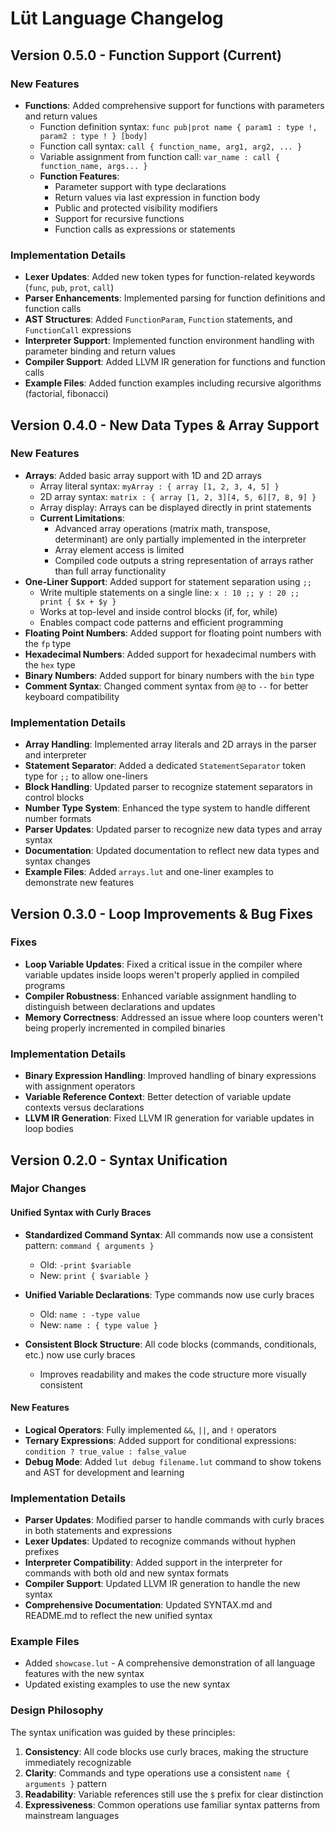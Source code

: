 # Lüt Language Changelog

## Version 0.5.0 - Function Support (Current)

### New Features
* **Functions**: Added comprehensive support for functions with parameters and return values
  * Function definition syntax: `func pub|prot name { param1 : type !, param2 : type ! } [body]`
  * Function call syntax: `call { function_name, arg1, arg2, ... }`
  * Variable assignment from function call: `var_name : call { function_name, args... }`
  * **Function Features**:
    * Parameter support with type declarations
    * Return values via last expression in function body
    * Public and protected visibility modifiers
    * Support for recursive functions
    * Function calls as expressions or statements

### Implementation Details
* **Lexer Updates**: Added new token types for function-related keywords (`func`, `pub`, `prot`, `call`)
* **Parser Enhancements**: Implemented parsing for function definitions and function calls
* **AST Structures**: Added `FunctionParam`, `Function` statements, and `FunctionCall` expressions
* **Interpreter Support**: Implemented function environment handling with parameter binding and return values
* **Compiler Support**: Added LLVM IR generation for functions and function calls
* **Example Files**: Added function examples including recursive algorithms (factorial, fibonacci)

## Version 0.4.0 - New Data Types & Array Support

### New Features
* **Arrays**: Added basic array support with 1D and 2D arrays
  * Array literal syntax: `myArray : { array [1, 2, 3, 4, 5] }`
  * 2D array syntax: `matrix : { array [1, 2, 3][4, 5, 6][7, 8, 9] }`
  * Array display: Arrays can be displayed directly in print statements
  * **Current Limitations**:
    * Advanced array operations (matrix math, transpose, determinant) are only partially implemented in the interpreter
    * Array element access is limited
    * Compiled code outputs a string representation of arrays rather than full array functionality
* **One-Liner Support**: Added support for statement separation using `;;`
  * Write multiple statements on a single line: `x : 10 ;; y : 20 ;; print { $x + $y }`
  * Works at top-level and inside control blocks (if, for, while)
  * Enables compact code patterns and efficient programming
* **Floating Point Numbers**: Added support for floating point numbers with the `fp` type
* **Hexadecimal Numbers**: Added support for hexadecimal numbers with the `hex` type
* **Binary Numbers**: Added support for binary numbers with the `bin` type
* **Comment Syntax**: Changed comment syntax from `@@` to `--` for better keyboard compatibility

### Implementation Details
* **Array Handling**: Implemented array literals and 2D arrays in the parser and interpreter
* **Statement Separator**: Added a dedicated `StatementSeparator` token type for `;;` to allow one-liners
* **Block Handling**: Updated parser to recognize statement separators in control blocks
* **Number Type System**: Enhanced the type system to handle different number formats
* **Parser Updates**: Updated parser to recognize new data types and array syntax
* **Documentation**: Updated documentation to reflect new data types and syntax changes
* **Example Files**: Added `arrays.lut` and one-liner examples to demonstrate new features

## Version 0.3.0 - Loop Improvements & Bug Fixes

### Fixes
* **Loop Variable Updates**: Fixed a critical issue in the compiler where variable updates inside loops weren't properly applied in compiled programs
* **Compiler Robustness**: Enhanced variable assignment handling to distinguish between declarations and updates
* **Memory Correctness**: Addressed an issue where loop counters weren't being properly incremented in compiled binaries

### Implementation Details
* **Binary Expression Handling**: Improved handling of binary expressions with assignment operators
* **Variable Reference Context**: Better detection of variable update contexts versus declarations
* **LLVM IR Generation**: Fixed LLVM IR generation for variable updates in loop bodies

## Version 0.2.0 - Syntax Unification

### Major Changes

#### Unified Syntax with Curly Braces

* **Standardized Command Syntax**: All commands now use a consistent pattern: `command { arguments }`
  * Old: `-print $variable`
  * New: `print { $variable }`

* **Unified Variable Declarations**: Type commands now use curly braces
  * Old: `name : -type value`
  * New: `name : { type value }`

* **Consistent Block Structure**: All code blocks (commands, conditionals, etc.) now use curly braces
  * Improves readability and makes the code structure more visually consistent

#### New Features

* **Logical Operators**: Fully implemented `&&`, `||`, and `!` operators
* **Ternary Expressions**: Added support for conditional expressions: `condition ? true_value : false_value`
* **Debug Mode**: Added `lut debug filename.lut` command to show tokens and AST for development and learning

### Implementation Details

* **Parser Updates**: Modified parser to handle commands with curly braces in both statements and expressions
* **Lexer Updates**: Updated to recognize commands without hyphen prefixes
* **Interpreter Compatibility**: Added support in the interpreter for commands with both old and new syntax formats
* **Compiler Support**: Updated LLVM IR generation to handle the new syntax
* **Comprehensive Documentation**: Updated SYNTAX.md and README.md to reflect the new unified syntax

### Example Files

* Added `showcase.lut` - A comprehensive demonstration of all language features with the new syntax
* Updated existing examples to use the new syntax

### Design Philosophy

The syntax unification was guided by these principles:
1. **Consistency**: All code blocks use curly braces, making the structure immediately recognizable
2. **Clarity**: Commands and type operations use a consistent `name { arguments }` pattern
3. **Readability**: Variable references still use the `$` prefix for clear distinction
4. **Expressiveness**: Common operations use familiar syntax patterns from mainstream languages
